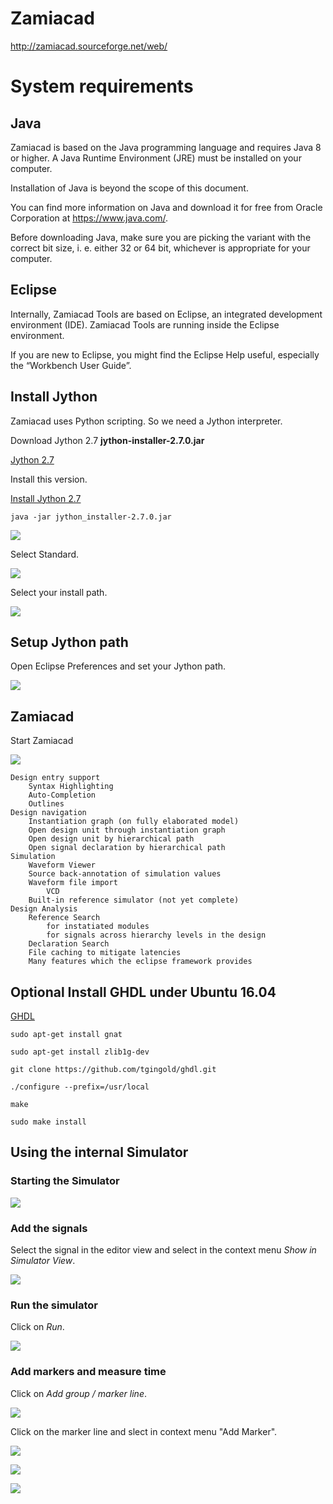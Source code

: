 # Zamiacad

http://zamiacad.sourceforge.net/web/

# System requirements

## Java

Zamiacad is based on the Java programming language and requires Java 8 or higher. A Java Runtime Environment (JRE) must be installed on your computer.

Installation of Java is beyond the scope of this document. 

You can find more information on Java and download it for free from Oracle Corporation at https://www.java.com/.

Before downloading Java, make sure you are picking the variant with the correct bit size, i. e. either 32 or 64 bit, whichever is appropriate for your computer.


## Eclipse

Internally, Zamiacad Tools are based on Eclipse, an integrated development environment (IDE). Zamiacad Tools are running inside the Eclipse environment. 

If you are new to Eclipse, you might find the Eclipse Help useful, especially the “Workbench User Guide”.


## Install Jython


Zamiacad uses Python scripting. So we need a Jython interpreter.
 
Download Jython 2.7 **jython-installer-2.7.0.jar**

[Jython 2.7](http://www.jython.org)

Install this version.

[Install Jython 2.7](https://wiki.python.org/jython/InstallationInstructions#id2)

	java -jar jython_installer-2.7.0.jar


![](https://raw.githubusercontent.com/mandl/zamia-eclipse-plugin/master/img/JythonInstallation_01.png)


Select Standard.

![](https://raw.githubusercontent.com/mandl/zamia-eclipse-plugin/master/img/JythonInstallation_02.png)

Select your install path. 

![](https://raw.githubusercontent.com/mandl/zamia-eclipse-plugin/master/img/JythonInstallation_03.png)






## Setup Jython path


Open Eclipse Preferences and set your Jython path.

![](https://raw.githubusercontent.com/mandl/zamia-eclipse-plugin/master/img/PreferencesZamiaCAD.png)


## Zamiacad

Start Zamiacad


![](https://raw.githubusercontent.com/mandl/zamia-eclipse-plugin/master/img/zamiaCAD.png)




    Design entry support
        Syntax Highlighting
        Auto-Completion
        Outlines
    Design navigation
        Instantiation graph (on fully elaborated model)
        Open design unit through instantiation graph
        Open design unit by hierarchical path
        Open signal declaration by hierarchical path
    Simulation
        Waveform Viewer
        Source back-annotation of simulation values
        Waveform file import
            VCD
        Built-in reference simulator (not yet complete)
    Design Analysis
        Reference Search
            for instatiated modules
            for signals across hierarchy levels in the design
        Declaration Search
        File caching to mitigate latencies
        Many features which the eclipse framework provides


## Optional Install GHDL under Ubuntu 16.04

[GHDL](https://github.com/tgingold/ghdl)


	sudo apt-get install gnat

	sudo apt-get install zlib1g-dev

	git clone https://github.com/tgingold/ghdl.git

	./configure --prefix=/usr/local
	
	make

	sudo make install
	


## Using the internal Simulator



### Starting the Simulator

![](https://raw.githubusercontent.com/mandl/zamia-eclipse-plugin/master/img/DebugConfigurations_020.png)



### Add the signals

Select the signal in the editor view and select in the context menu *Show in Simulator View*.

![](https://raw.githubusercontent.com/mandl/zamia-eclipse-plugin/master/img/addSignal.png)


### Run the simulator

Click on *Run*.

![](https://raw.githubusercontent.com/mandl/zamia-eclipse-plugin/master/img/runSim.png)


### Add markers and measure time

Click on *Add group / marker line*.

![](https://raw.githubusercontent.com/mandl/zamia-eclipse-plugin/master/img/addMarker.png)

Click on the marker line and slect in context menu "Add Marker".

![](https://raw.githubusercontent.com/mandl/zamia-eclipse-plugin/master/img/MarkerLineLabel_025.png)



![](https://raw.githubusercontent.com/mandl/zamia-eclipse-plugin/master/img/addMarker_2.png)



![](https://raw.githubusercontent.com/mandl/zamia-eclipse-plugin/master/img/addMarker_3.png)












